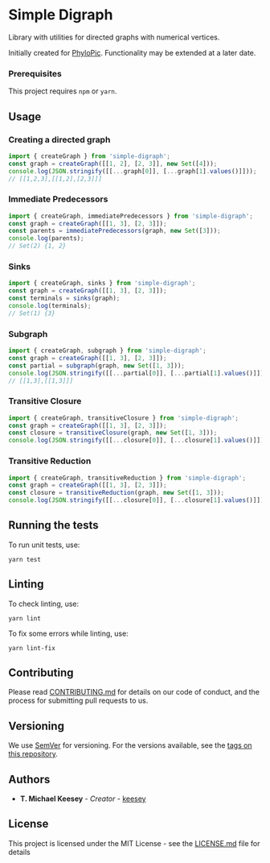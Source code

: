 # Simple Digraph

Library with utilities for directed graphs with numerical vertices.

Initially created for [PhyloPic](http://phylopic.org). Functionality may be extended at a later date.

### Prerequisites

This project requires `npm` or `yarn`.

## Usage

### Creating a directed graph

```javascript
import { createGraph } from 'simple-digraph';
const graph = createGraph([[1, 2], [2, 3]], new Set([4]));
console.log(JSON.stringify([[...graph[0]], [...graph[1].values()]]));
// [[1,2,3],[[1,2],[2,3]]]
```

### Immediate Predecessors

```javascript
import { createGraph, immediatePredecessors } from 'simple-digraph';
const graph = createGraph([[1, 3], [2, 3]]);
const parents = immediatePredecessors(graph, new Set([3]));
console.log(parents);
// Set(2) {1, 2}
```

### Sinks

```javascript
import { createGraph, sinks } from 'simple-digraph';
const graph = createGraph([[1, 3], [2, 3]]);
const terminals = sinks(graph);
console.log(terminals);
// Set(1) {3}
```

### Subgraph

```javascript
import { createGraph, subgraph } from 'simple-digraph';
const graph = createGraph([[1, 3], [2, 3]]);
const partial = subgraph(graph, new Set([1, 3]));
console.log(JSON.stringify([[...partial[0]], [...partial[1].values()]]));
// [[1,3],[[1,3]]]
```

### Transitive Closure

```javascript
import { createGraph, transitiveClosure } from 'simple-digraph';
const graph = createGraph([[1, 3], [2, 3]]);
const closure = transitiveClosure(graph, new Set([1, 3]));
console.log(JSON.stringify([[...closure[0]], [...closure[1].values()]]));
```

### Transitive Reduction

```javascript
import { createGraph, transitiveReduction } from 'simple-digraph';
const graph = createGraph([[1, 3], [2, 3]]);
const closure = transitiveReduction(graph, new Set([1, 3]));
console.log(JSON.stringify([[...closure[0]], [...closure[1].values()]]));
```

## Running the tests

To run unit tests, use:

```shell
yarn test
```

## Linting

To check linting, use:

```shell
yarn lint
```

To fix some errors while linting, use:

```shell
yarn lint-fix
```

## Contributing

Please read [CONTRIBUTING.md](./CONTRIBUTING.md) for details on our code of conduct, and the process for submitting pull requests to us.

## Versioning

We use [SemVer](http://semver.org/) for versioning. For the versions available, see the [tags on this repository](https://github.com/your/project/tags). 

## Authors

* **T. Michael Keesey** - *Creator* - [keesey](https://github.com/keesey)

## License

This project is licensed under the MIT License - see the [LICENSE.md](LICENSE.md) file for details